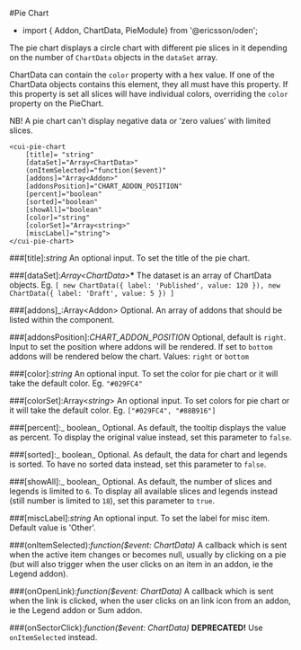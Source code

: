 [//]: # (title: Pie chart)
[//]: # (category: Chart)
[//]: # (icon: fa-pie-chart)

#Pie Chart
* import { Addon, ChartData, PieModule} from '@ericsson/oden';

The pie chart displays a circle chart with different pie slices in it depending on the number of `ChartData` 
objects in the `dataSet` array.

ChartData can contain the `color` property with a hex value. If one of the ChartData objects contains this element, they all must have this property.
If this property is set all slices will have individual colors, overriding the `color` property on the PieChart.

NB! A pie chart can't display negative data or ‘zero values’ with limited slices.
```
<cui-pie-chart
    [title]= "string"
    [dataSet]="Array<ChartData>"
    (onItemSelected)="function($event)"
    [addons]="Array<Addon>"
    [addonsPosition]="CHART_ADDON_POSITION"
    [percent]="boolean"
    [sorted]="boolean"
    [showAll]="boolean"
    [color]="string"
    [colorSet]="Array<string>"
    [miscLabel]="string">
</cui-pie-chart>
```
###[title]:_string_
An optional input. To set the title of the pie chart.

###[dataSet]:_Array&lt;ChartData&gt;___*__
The dataset is an array of ChartData objects.
Eg. `[ new ChartData({ label: 'Published', value: 120 }), new ChartData({ label: 'Draft', value: 5 }) ]`

###[addons]_:Array&lt;Addon&gt;
Optional. An array of addons that should be listed within the component.

###[addonsPosition]:_CHART_ADDON_POSITION_
Optional, default is `right`. Input to set the position where addons will be rendered. If set to `bottom` addons will be rendered below the chart.
Values: `right` or `bottom`

###[color]:_string_
An optional input. To set the color for pie chart or it will take the default color.
Eg. `"#029FC4"`

###[colorSet]:Array&lt;_string_&gt;
An optional input. To set colors for pie chart or it will take the default color.
Eg. `["#029FC4", "#88B916"]`

###[percent]:_ boolean_
Optional. As default, the tooltip displays the value as percent. To display the original value instead, set this parameter to `false`.

###[sorted]:_ boolean_
Optional. As default, the data for chart and legends is sorted. To have no sorted data instead, set this parameter to `false`.

###[showAll]:_ boolean_
Optional. As default, the number of slices and legends is limited to `6`. To display all available slices and legends instead (still number is limited to `18`), set this parameter to `true`.

###[miscLabel]:_string_
An optional input. To set the label for misc item. Default value is 'Other'.

###(onItemSelected):_function($event: ChartData)_
A callback which is sent when the active item changes or becomes null, usually by clicking on a pie (but will also trigger
when the user clicks on an item in an addon, ie the Legend addon).

###(onOpenLink):_function($event: ChartData)_
A callback which is sent when the link is clicked, when the user clicks on an link icon from an addon, ie the Legend addon or Sum addon.

###(onSectorClick):_function($event: ChartData)_
**DEPRECATED!** Use `onItemSelected` instead.
